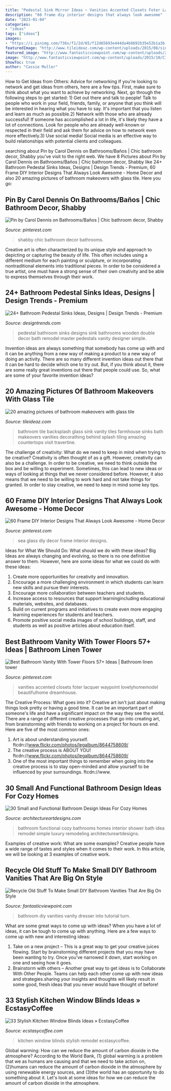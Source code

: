 ```yaml
---
title: "Pedestal Sink Mirror Ideas ~ Vanities Accented Closets Foter Lacquer Waypoint Lovelyhomemodel Beautifulhome Dreamhouse"
description: "60 frame diy interior designs that always look awesome"
date: "2023-01-04"
categories:
- "ideas"
tags: ["ideas"]
images:
- "https://i.pinimg.com/736x/f1/2d/65/f12d65693e444da4b8692b35e52b1a3b.jpg"
featuredImage: "http://www.tileideaz.com/wp-content/uploads/2015/08/sink-backsplash-ideas-20-bathroom-handsome-furniture-for-bathroom-design-ideas-using-rectangular-farmhouse-bathroom-sinks-along-with-black-and-white-glass-tile-bathroom-backsplash-and-curve-steel-bat.jpg"
featured_image: "http://www.fantasticviewpoint.com/wp-content/uploads/2015/10/CI-Susan-Teare_Bathroom-Vanity_s3x4.jpg.rend_.hgtvcom.1280.1707-634x845.jpeg"
image: "http://www.fantasticviewpoint.com/wp-content/uploads/2015/10/CI-Susan-Teare_Bathroom-Vanity_s3x4.jpg.rend_.hgtvcom.1280.1707-634x845.jpeg"
ShowToc: true
author: "Cassie Muller"
---
```



How to Get Ideas from Others: Advice for networking
If you're looking to network and get ideas from others, here are a few tips. First, make sure to think about what you want to achieve by networking. Next, go through the following steps to get started: 1) Get out there and talk to people! Talk to people who work in your field, friends, family, or anyone that you think will be interested in hearing what you have to say. It's important that you listen and learn as much as possible.2) Network with those who are already successful! If someone has accomplished a lot in life, it's likely they have a lot of connections. Look for people who are already well-known or respected in their field and ask them for advice on how to network even more effectively.3) Use social media! Social media is an effective way to build relationships with potential clients and colleagues.

	

		
searching about Pin by Carol Dennis on Bathrooms/Baños | Chic bathroom decor, Shabby you've visit to the right web. We have 8 Pictures about Pin by Carol Dennis on Bathrooms/Baños | Chic bathroom decor, Shabby like 24+ Bathroom Pedestal Sinks Ideas, Designs | Design Trends - Premium, 60 Frame DIY Interior Designs That Always Look Awesome - Home Decor and also 20 amazing pictures of bathroom makeovers with glass tile. Here you go:
		
    
## Pin By Carol Dennis On Bathrooms/Baños | Chic Bathroom Decor, Shabby

<img loading=lazy src="https://i.pinimg.com/736x/7a/22/07/7a2207be841d179af5c2af0292962217.jpg" onerror="this.onerror=null;this.src='https://tse4.mm.bing.net/th?id=OIP.spsF3QJrDUPLDv2IV2yauAHaKc&amp;pid=15.1';" alt="Pin by Carol Dennis on Bathrooms/Baños | Chic bathroom decor, Shabby">

_Source: pinterest.com_

>shabby chic bathroom decor bathrooms. 

	

Creative art is often characterized by its unique style and approach to depicting or capturing the beauty of life. This often includes using a different medium for each painting or sculpture, or incorporating nontraditional elements into traditional pieces. In order to be considered a true artist, one must have a strong sense of their own creativity and be able to express themselves through their work.

    
## 24+ Bathroom Pedestal Sinks Ideas, Designs | Design Trends - Premium

<img loading=lazy src="https://images.designtrends.com/wp-content/uploads/2016/03/31110756/Wooden-Bathroom-with-Pedestal-Sinks-Ideas.jpeg" onerror="this.onerror=null;this.src='https://tse2.mm.bing.net/th?id=OIP.hFo6QgUFgTKAkIWRS7l1WQHaJ4&amp;pid=15.1';" alt="24+ Bathroom Pedestal Sinks Ideas, Designs | Design Trends - Premium">

_Source: designtrends.com_

>pedestal bathroom sinks designs sink bathrooms wooden double decor bath remodel master pedestals vanity designer simple. 

	

Invention ideas are always something that somebody has come up with and it can be anything from a new way of making a product to a new way of doing an activity. There are so many different invention ideas out there that it can be hard to decide which one to try out. But, if you think about it, there are some really great inventions out there that people could use. So, what are some of your favorite invention ideas?

    
## 20 Amazing Pictures Of Bathroom Makeovers With Glass Tile

<img loading=lazy src="http://www.tileideaz.com/wp-content/uploads/2015/08/sink-backsplash-ideas-20-bathroom-handsome-furniture-for-bathroom-design-ideas-using-rectangular-farmhouse-bathroom-sinks-along-with-black-and-white-glass-tile-bathroom-backsplash-and-curve-steel-bat.jpg" onerror="this.onerror=null;this.src='https://tse2.mm.bing.net/th?id=OIP.O9_MrTG7TbZmuTMSfTBGDwHaJ4&amp;pid=15.1';" alt="20 amazing pictures of bathroom makeovers with glass tile">

_Source: tileideaz.com_

>bathroom tile backsplash glass sink vanity tiles farmhouse sinks bath makeovers vanities decorathing behind splash tiling amazing countertops visit travertine. 

	

The challenge of creativity: What do we need to keep in mind when trying to be creative?
Creativity is often thought of as a gift. However, creativity can also be a challenge. In order to be creative, we need to think outside the box and be willing to experiment. Sometimes, this can lead to new ideas or ways of looking at things that we never considered before. However, it also means that we need to be willing to work hard and not take things for granted. In order to stay creative, we need to keep in mind some key tips.

    
## 60 Frame DIY Interior Designs That Always Look Awesome - Home Decor

<img loading=lazy src="https://i.pinimg.com/736x/40/1f/6d/401f6d0c38b40e32fc0d86a3120627b8.jpg" onerror="this.onerror=null;this.src='https://tse1.mm.bing.net/th?id=OIP.B19rLSGbqNfH8EsHnvJcZQAAAA&amp;pid=15.1';" alt="60 Frame DIY Interior Designs That Always Look Awesome - Home Decor">

_Source: pinterest.com_

>sea glass diy decor frame interior designs. 

	

Ideas for What We Should Do: What should we do with these ideas?
Big Ideas are always changing and evolving, so there is no one definitive answer to them. However, here are some ideas for what we could do with these ideas: 
1. Create more opportunities for creativity and innovation. 
2. Encourage a more challenging environment in which students can learn new skills and pursue their interests. 
3. Encourage more collaboration between teachers and students. 
4. Increase access to resources that support learningincluding educational materials, websites, and databases. 
5. Build on current programs and initiatives to create even more engaging learning experiences for students and teachers. 
6. Promote positive social media images of school buildings, staff, and students as well as positive articles about education itself.

    
## Best Bathroom Vanity With Tower Floors 57+ Ideas | Bathroom Linen Tower

<img loading=lazy src="https://i.pinimg.com/736x/f1/2d/65/f12d65693e444da4b8692b35e52b1a3b.jpg" onerror="this.onerror=null;this.src='https://tse2.mm.bing.net/th?id=OIP.mMNAzuRrp2oSmKgjJhqTbgAAAA&amp;pid=15.1';" alt="Best Bathroom Vanity With Tower Floors 57+ Ideas | Bathroom linen tower">

_Source: pinterest.com_

>vanities accented closets foter lacquer waypoint lovelyhomemodel beautifulhome dreamhouse. 

	

The Creative Process: What goes into it?
Creative art isn't just about making things look pretty or having a good time. It can be an important part of someone's life and have a significant impact on the way they see the world. There are a range of different creative processes that go into creating art, from brainstorming with friends to working on a project for hours on end. Here are five of the most common ones: 
1) Art is about understanding yourself. ftcdn://www.flickr.com/photos/legalbum/8644758609/
2) The creative process is ABOUT YOU! ftcdn://www.flickr.com/photos/legalbum/8644758609/
3) One of the most important things to remember when going into the creative process is to stay open-minded and allow yourself to be influenced by your surroundings. ftcdn://www.

    
## 30 Small And Functional Bathroom Design Ideas For Cozy Homes

<img loading=lazy src="http://www.architectureartdesigns.com/wp-content/uploads/2013/02/bathroom-ideas-architectureartdesigns-26.jpg" onerror="this.onerror=null;this.src='https://tse1.mm.bing.net/th?id=OIP.po07V5fgIyyfXcSlKCxgCQHaJ4&amp;pid=15.1';" alt="30 Small and Functional Bathroom Design Ideas For Cozy Homes">

_Source: architectureartdesigns.com_

>bathroom functional cozy bathrooms homes interior shower bath idea remodel simple luxury remodeling architectureartdesigns. 

	

Examples of creative work: What are some examples?
Creative people have a wide range of tastes and styles when it comes to their work. In this article, we will be looking at 3 examples of creative work.

    
## Recycle Old Stuff To Make Small DIY Bathroom Vanities That Are Big On Style

<img loading=lazy src="http://www.fantasticviewpoint.com/wp-content/uploads/2015/10/CI-Susan-Teare_Bathroom-Vanity_s3x4.jpg.rend_.hgtvcom.1280.1707-634x845.jpeg" onerror="this.onerror=null;this.src='https://tse2.mm.bing.net/th?id=OIP.PoIjbcJ0Mkv6pvBGR1u4jwHaJ3&amp;pid=15.1';" alt="Recycle Old Stuff To Make Small DIY Bathroom Vanities That Are Big On Style">

_Source: fantasticviewpoint.com_

>bathroom diy vanities vanity dresser into tutorial turn. 

	

What are some great ways to come up with ideas?
When you have a lot of ideas, it can be tough to come up with anything. Here are a few ways to come up with new and interesting ideas: 
1. Take on a new project – This is a great way to get your creative juices flowing. Start by brainstorming different projects that you may have been wanting to try. Once you’ve narrowed it down, start working on one and seeing how it goes. 
2. Brainstorm with others – Another great way to get ideas is to Collaborate With Other People. Teams can help each other come up with new ideas and strategies.sharing your insights and thoughts will likely result in some good, fresh ideas that you never would have thought of before! 

    
## 33 Stylish Kitchen Window Blinds Ideas » EcstasyCoffee

<img loading=lazy src="https://i2.wp.com/www.ecstasycoffee.com/wp-content/uploads/2016/10/Kitchen-Remodel-Ideas.jpg?resize=550%2C828" onerror="this.onerror=null;this.src='https://tse4.mm.bing.net/th?id=OIP.s1LrploSaTwLmuKlvBSy1gDHEs&amp;pid=15.1';" alt="33 Stylish Kitchen Window Blinds Ideas » EcstasyCoffee">

_Source: ecstasycoffee.com_

>kitchen window blinds stylish remodel ecstasycoffee. 

	

Global warming: How can we reduce the amount of carbon dioxide in the atmosphere?
According to the World Bank, (1) global warming is a problem that we as humans are causing and that we need to take action on, (2)humans can reduce the amount of carbon dioxide in the atmosphere by using renewable energy sources, and (3)the world has an opportunity to do something about it. Let's look at some ideas for how we can reduce the amount of carbon dioxide in the atmosphere.

